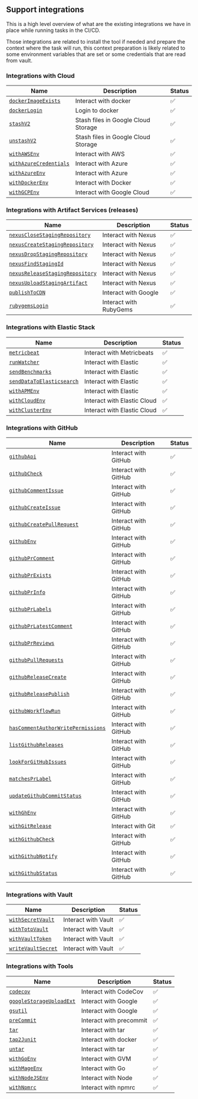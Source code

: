 ## Support integrations

This is a high level overview of what are the existing integrations we have in place while running tasks in the CI/CD.

Those integrations are related to install the tool if needed and prepare the context where the task will run, this context preparation is likely related to some environment variables that are set or some credentials that are read from vault.


### Integrations with Cloud

|Name|Description|Status|
|----|---|------|
| [`dockerImageExists`](./vars/dockerImageExists.txt) | Interact with docker | :white_check_mark: |
| [`dockerLogin`](./vars/dockerLogin.txt) | Login to docker | :white_check_mark: |
| [`stashV2`](./vars/stashV2.txt) | Stash files in Google Cloud Storage | :white_check_mark: |
| [`unstashV2`](./vars/unstashV2.txt) | Stash files in Google Cloud Storage | :white_check_mark: |
| [`withAWSEnv`](./vars/withAWSEnv.txt) | Interact with AWS | :white_check_mark: |
| [`withAzureCredentials`](./vars/withAzureCredentials.txt) | Interact with Azure | :white_check_mark: |
| [`withAzureEnv`](./vars/withAzureEnv.txt) | Interact with Azure | :white_check_mark: |
| [`withDockerEnv`](./vars/withDockerEnv.txt) | Interact with Docker | :white_check_mark: |
| [`withGCPEnv`](./vars/withGCPEnv.txt) | Interact with Google Cloud | :white_check_mark: |

### Integrations with Artifact Services (releases)

|Name|Description|Status|
|----|---|------|
| [`nexusCloseStagingRepository`](./vars/nexusCloseStagingRepository.txt) | Interact with Nexus | :white_check_mark: |
| [`nexusCreateStagingRepository`](./vars/nexusCreateStagingRepository.txt) | Interact with Nexus | :white_check_mark: |
| [`nexusDropStagingRepository`](./vars/nexusDropStagingRepository.txt) | Interact with Nexus | :white_check_mark: |
| [`nexusFindStagingId`](./vars/nexusFindStagingId.txt) | Interact with Nexus | :white_check_mark: |
| [`nexusReleaseStagingRepository`](./vars/nexusReleaseStagingRepository.txt) | Interact with Nexus | :white_check_mark: |
| [`nexusUploadStagingArtifact`](./vars/nexusUploadStagingArtifact.txt) | Interact with Nexus | :white_check_mark: |
| [`publishToCDN`](./vars/publishToCDN.txt) | Interact with Google | :white_check_mark: |
| [`rubygemsLogin`](./vars/rubygemsLogin.txt) | Interact with RubyGems | :white_check_mark: |

### Integrations with Elastic Stack

|Name|Description|Status|
|----|---|------|
| [`metricbeat`](./vars/metricbeat.txt) | Interact with Metricbeats | :white_check_mark: |
| [`runWatcher`](./vars/runWatcher.txt) | Interact with Elastic | :white_check_mark: |
| [`sendBenchmarks`](./vars/sendBenchmarks.txt) | Interact with Elastic | :white_check_mark: |
| [`sendDataToElasticsearch`](./vars/sendDataToElasticsearch.txt) | Interact with Elastic | :white_check_mark: |
| [`withAPMEnv`](./vars/withAzureCredentials.txt) | Interact with Elastic | :white_check_mark: |
| [`withCloudEnv`](./vars/withCloudEnv.txt) | Interact with Elastic Cloud | :white_check_mark: |
| [`withClusterEnv`](./vars/withClusterEnv.txt) | Interact with Elastic Cloud | :white_check_mark: |

### Integrations with GitHub

|Name|Description|Status|
|----|---|------|
| [`githubApi`](./vars/githubApiCall.txt) | Interact with GitHub | :white_check_mark: |
| [`githubCheck`](./vars/githubCheck.txt) | Interact with GitHub | :white_check_mark: |
| [`githubCommentIssue`](./vars/githubCommentIssue.txt) | Interact with GitHub | :white_check_mark: |
| [`githubCreateIssue`](./vars/githubCreateIssue.txt) | Interact with GitHub | :white_check_mark: |
| [`githubCreatePullRequest`](./vars/githubCreatePullRequest.txt) | Interact with GitHub | :white_check_mark: |
| [`githubEnv`](./vars/githubEnv.txt) | Interact with GitHub | :white_check_mark: |
| [`githubPrComment`](./vars/githubPrComment.txt) | Interact with GitHub | :white_check_mark: |
| [`githubPrExists`](./vars/githubPrExists.txt) | Interact with GitHub | :white_check_mark: |
| [`githubPrInfo`](./vars/githubPrInfo.txt) | Interact with GitHub | :white_check_mark: |
| [`githubPrLabels`](./vars/githubPrLabels.txt) | Interact with GitHub | :white_check_mark: |
| [`githubPrLatestComment`](./vars/githubPrLatestComment.txt) | Interact with GitHub | :white_check_mark: |
| [`githubPrReviews`](./vars/githubPrReviews.txt) | Interact with GitHub | :white_check_mark: |
| [`githubPullRequests`](./vars/githubPullRequests.txt) | Interact with GitHub | :white_check_mark: |
| [`githubReleaseCreate`](./vars/githubReleaseCreate.txt) | Interact with GitHub | :white_check_mark: |
| [`githubReleasePublish`](./vars/githubReleasePublish.txt) | Interact with GitHub | :white_check_mark: |
| [`githubWorkflowRun`](./vars/githubWorkflowRun.txt) | Interact with GitHub | :white_check_mark: |
| [`hasCommentAuthorWritePermissions`](./vars/hasCommentAuthorWritePermissions.txt) | Interact with GitHub | :white_check_mark: |
| [`listGithubReleases`](./vars/listGithubReleases.txt) | Interact with GitHub | :white_check_mark: |
| [`lookForGitHubIssues`](./vars/lookForGitHubIssues.txt) | Interact with GitHub | :white_check_mark: |
| [`matchesPrLabel`](./vars/matchesPrLabel.txt) | Interact with GitHub | :white_check_mark: |
| [`updateGithubCommitStatus`](./vars/updateGithubCommitStatus.txt) | Interact with GitHub | :white_check_mark: |
| [`withGhEnv`](./vars/withGhEnv.txt) | Interact with GitHub | :white_check_mark: |
| [`withGitRelease`](./vars/withGitRelease.txt) | Interact with Git | :white_check_mark: |
| [`withGithubCheck`](./vars/withGithubCheck.txt) | Interact with GitHub | :white_check_mark: |
| [`withGithubNotify`](./vars/withGithubNotify.txt) | Interact with GitHub | :white_check_mark: |
| [`withGithubStatus`](./vars/withGithubStatus.txt) | Interact with GitHub | :white_check_mark: |

### Integrations with Vault

|Name|Description|Status|
|----|---|------|
| [`withSecretVault`](./vars/withSecretVault.txt) | Interact with Vault | :white_check_mark: |
| [`withTotpVault`](./vars/withTotpVault.txt) | Interact with Vault | :white_check_mark: |
| [`withVaultToken`](./vars/withVaultToken.txt) | Interact with Vault | :white_check_mark: |
| [`writeVaultSecret`](./vars/writeVaultSecret.txt) | Interact with Vault | :white_check_mark: |

### Integrations with Tools

|Name|Description|Status|
|----|---|------|
| [`codecov`](./vars/codecov.txt) | Interact with CodeCov | :white_check_mark: |
| [`googleStorageUploadExt`](./vars/googleStorageUploadExt.txt) |  Interact with Google | :white_check_mark: |
| [`gsutil`](./vars/gsutil.txt) | Interact with Google | :white_check_mark: |
| [`preCommit`](./vars/preCommit.txt) | Interact with precommit | :white_check_mark: |
| [`tar`](./vars/tar.txt) | Interact with tar | :white_check_mark: |
| [`tap2Junit`](./vars/tap2Junit.txt) | Interact with docker | :white_check_mark: |
| [`untar`](./vars/untar.txt) | Interact with tar | :white_check_mark: |
| [`withGoEnv`](./vars/withGoEnv.txt) | Interact with GVM | :white_check_mark: |
| [`withMageEnv`](./vars/withMageEnv.txt) | Interact with Go | :white_check_mark: |
| [`withNodeJSEnv`](./vars/withNodeJSEnv.txt) | Interact with Node | :white_check_mark: |
| [`withNpmrc`](./vars/withNpmrc.txt) | Interact with npmrc | :white_check_mark: |
